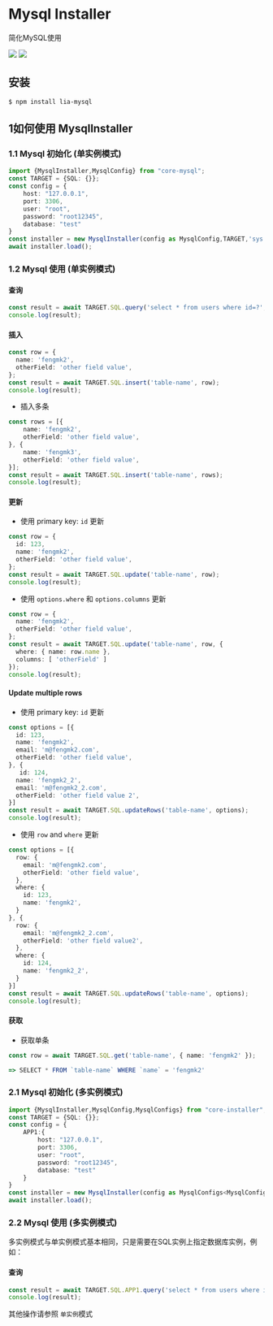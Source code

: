 # Mysql Installer
简化MySQL使用

![](https://img.shields.io/badge/version-1.0.0-lightgrey)
![](https://img.shields.io/badge/node-16.%2B-brightgreen)

## 安装
```shell
$ npm install lia-mysql
```

## 1如何使用 MysqlInstaller
### 1.1 Mysql 初始化 (单实例模式)
```typescript
import {MysqlInstaller,MysqlConfig} from "core-mysql";
const TARGET = {SQL: {}};
const config = {
    host: "127.0.0.1",
    port: 3306,
    user: "root",
    password: "root12345",
    database: "test"
}
const installer = new MysqlInstaller(config as MysqlConfig,TARGET,'sys|info');
await installer.load();
```
### 1.2 Mysql 使用 (单实例模式)
#### 查询
```typescript
const result = await TARGET.SQL.query('select * from users where id=?', [100])
console.log(result);

```
#### 插入
```typescript
const row = {
  name: 'fengmk2',
  otherField: 'other field value',
};
const result = await TARGET.SQL.insert('table-name', row);
console.log(result);

```
- 插入多条

```typescript
const rows = [{
    name: 'fengmk2',
    otherField: 'other field value',
}, {
    name: 'fengmk3',
    otherField: 'other field value',
}];
const result = await TARGET.SQL.insert('table-name', rows);
console.log(result);

```


#### 更新

- 使用 primary key: `id` 更新

```typescript
const row = {
  id: 123,
  name: 'fengmk2',
  otherField: 'other field value',
};
const result = await TARGET.SQL.update('table-name', row);
console.log(result);
```
- 使用 `options.where` 和 `options.columns` 更新

```typescript
const row = {
  name: 'fengmk2',
  otherField: 'other field value',
};
const result = await TARGET.SQL.update('table-name', row, {
  where: { name: row.name },
  columns: [ 'otherField' ]
});
console.log(result);
```

#### Update multiple rows

- 使用 primary key: `id` 更新

```typescript
const options = [{
  id: 123,
  name: 'fengmk2',
  email: 'm@fengmk2.com',
  otherField: 'other field value',
}, {
   id: 124,
  name: 'fengmk2_2',
  email: 'm@fengmk2_2.com',
  otherField: 'other field value 2',
}]
const result = await TARGET.SQL.updateRows('table-name', options);
console.log(result);
```

- 使用 `row` and `where` 更新

```typescript
const options = [{
  row: {
    email: 'm@fengmk2.com',
    otherField: 'other field value',
  },
  where: {
    id: 123,
    name: 'fengmk2',
  }
}, {
  row: {
    email: 'm@fengmk2_2.com',
    otherField: 'other field value2',
  }, 
  where: {
    id: 124,
    name: 'fengmk2_2',
  }
}]
const result = await TARGET.SQL.updateRows('table-name', options);
console.log(result);
```

#### 获取

- 获取单条

```typescript
const row = await TARGET.SQL.get('table-name', { name: 'fengmk2' });

=> SELECT * FROM `table-name` WHERE `name` = 'fengmk2'
```


### 2.1 Mysql 初始化 (多实例模式)

```typescript
import {MysqlInstaller,MysqlConfig,MysqlConfigs} from "core-installer";
const TARGET = {SQL: {}};
const config = {
    APP1:{
        host: "127.0.0.1",
        port: 3306,
        user: "root",
        password: "root12345",
        database: "test"
    }
}
const installer = new MysqlInstaller(config as MysqlConfigs<MysqlConfig>,TARGET,'sys|info');
await installer.load();
```

### 2.2 Mysql 使用 (多实例模式)
多实例模式与单实例模式基本相同，只是需要在SQL实例上指定数据库实例，例如：
#### 查询
```typescript
const result = await TARGET.SQL.APP1.query('select * from users where id=?', [100])
console.log(result);

```

其他操作请参照 `单实例`模式
